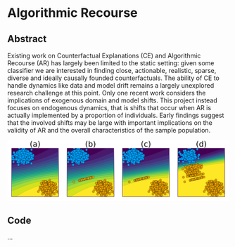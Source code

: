 
# Algorithmic Recourse

## Abstract

Existing work on Counterfactual Explanations (CE) and Algorithmic
Recourse (AR) has largely been limited to the static setting: given some
classifier we are interested in finding close, actionable, realistic,
sparse, diverse and ideally causally founded counterfactuals. The
ability of CE to handle dynamics like data and model drift remains a
largely unexplored research challenge at this point. Only one recent
work considers the implications of exogenous domain and model shifts.
This project instead focuses on endogenous dynamics, that is shifts that
occur when AR is actually implemented by a proportion of individuals.
Early findings suggest that the involved shifts may be large with
important implications on the validity of AR and the overall
characteristics of the sample population.

![](www/poc.png)

## Code

…
